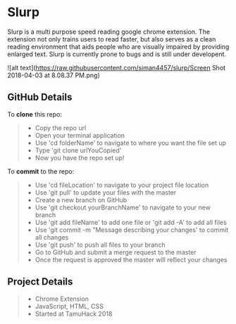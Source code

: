 # Slurp

Slurp is a multi purpose speed reading google chrome extension. The extension not only trains users to read faster, but also serves as a clean reading environment that aids people who are visually impaired by providing enlarged text. Slurp is currently prone to bugs and is still under developent. 

![alt text](https://raw.githubusercontent.com/siman4457/slurp/Screen Shot 2018-04-03 at 8.08.37 PM.png)

GitHub Details
--------------

To **clone** this repo: 

   > - Copy the repo url
   > - Open your terminal application
   > - Use 'cd folderName' to navigate to where you want the file set up
   > - Type 'git clone urlYouCopied'
   > - Now you have the repo set up!
    
To **commit** to the repo:

   > - Use 'cd fileLocation' to navigate to your project file location
   > - Use 'git pull' to update your files with the master
   > - Create a new branch on GitHub
   > - Use 'git checkout yourBranchName' to navigate to your new branch
   > - Use 'git add fileName' to add one file or 'git add -A' to add all files
   > - Use 'git commit -m "Message describing your changes' to commit all changes
   > - Use 'git push' to push all files to your branch
   > - Go to GitHub and submit a merge request to the master
   > - Once the request is approved the master will reflect your changes
   
Project Details
--------------

  > - Chrome Extension
  > - JavaScript, HTML, CSS
  > - Started at TamuHack 2018

